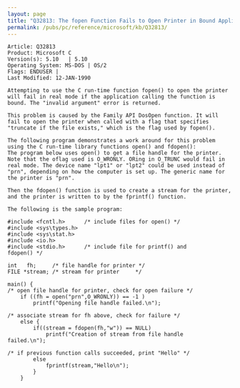 ```yaml
---
layout: page
title: "Q32813: The fopen Function Fails to Open Printer in Bound Application"
permalink: /pubs/pc/reference/microsoft/kb/Q32813/
---
```


	Article: Q32813
	Product: Microsoft C
	Version(s): 5.10   | 5.10
	Operating System: MS-DOS | OS/2
	Flags: ENDUSER |
	Last Modified: 12-JAN-1990
	
	Attempting to use the C run-time function fopen() to open the printer
	will fail in real mode if the application calling the function is
	bound. The "invalid argument" error is returned.
	
	This problem is caused by the Family API DosOpen function. It will
	fail to open the printer when called with a flag that specifies
	"truncate if the file exists," which is the flag used by fopen().
	
	The following program demonstrates a work around for this problem
	using the C run-time library functions open() and fdopen():
	The program below uses open() to get a file handle for the printer.
	Note that the oflag used is O_WRONLY. ORing in O_TRUNC would fail in
	real mode. The device name "lpt1" or "lpt2" could be used instead of
	"prn", depending on how the computer is set up. The generic name for
	the printer is "prn".
	
	Then the fdopen() function is used to create a stream for the printer,
	and the printer is written to by the fprintf() function.
	
	The following is the sample program:
	
	#include <fcntl.h>      /* include files for open() */
	#include <sys\types.h>
	#include <sys\stat.h>
	#include <io.h>
	#include <stdio.h>      /* include file for printf() and
	fdopen() */
	
	int   fh;     /* file handle for printer */
	FILE *stream; /* stream for printer     */
	
	main() {
	/* open file handle for printer, check for open failure */
	    if ((fh = open("prn",O_WRONLY)) == -1 )
	        printf("Opening file handle failed.\n");
	
	/* associate stream for fh above, check for failure */
	    else {
	        if((stream = fdopen(fh,"w")) == NULL)
	            printf("Creation of stream from file handle
	failed.\n");
	
	/* if previous function calls succeeded, print "Hello" */
	        else
	            fprintf(stream,"Hello\n");
	        }
	    }
